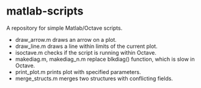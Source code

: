 matlab-scripts
==============

A repository for simple Matlab/Octave scripts.

* draw_arrow.m      draws an arrow on a plot.
* draw_line.m       draws a line within limits of the current plot.
* isoctave.m        checks if the script is running within Octave.
* makediag.m,       makediag_n.m replace blkdiag() function, which is slow in Octave.
* print_plot.m      prints plot with specified parameters.
* merge_structs.m   merges two structures with conflicting fields.
